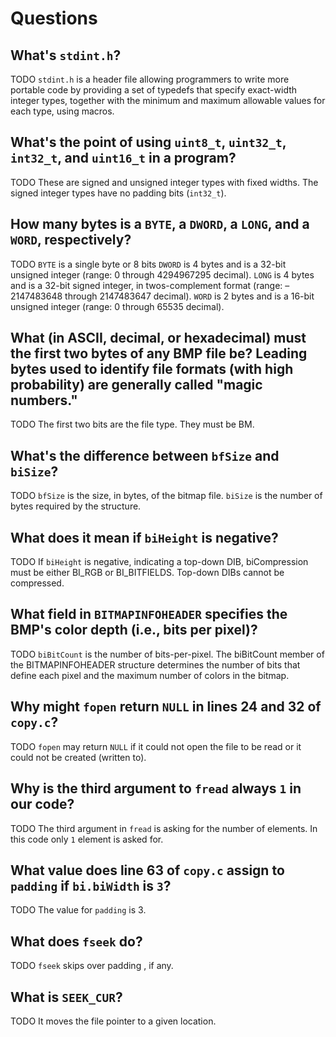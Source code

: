 # Questions

## What's `stdint.h`?

TODO
`stdint.h` is a header file allowing programmers to write more portable code by providing a set of typedefs that specify exact-width
integer types, together with the minimum and maximum allowable values for each type, using macros.

## What's the point of using `uint8_t`, `uint32_t`, `int32_t`, and `uint16_t` in a program?

TODO
These are signed and unsigned integer types with fixed widths. The signed integer types have no padding bits (`int32_t`).

## How many bytes is a `BYTE`, a `DWORD`, a `LONG`, and a `WORD`, respectively?

TODO
`BYTE` is a single byte or 8 bits
`DWORD` is 4 bytes and is a 32-bit unsigned integer (range: 0 through 4294967295 decimal).
`LONG` is 4 bytes and is a 32-bit signed integer, in twos-complement format (range: –2147483648 through 2147483647 decimal).
`WORD` is 2 bytes and is a 16-bit unsigned integer (range: 0 through 65535 decimal).

## What (in ASCII, decimal, or hexadecimal) must the first two bytes of any BMP file be? Leading bytes used to identify file formats (with high probability) are generally called "magic numbers."

TODO
The first two bits are the file type.  They must be BM.

## What's the difference between `bfSize` and `biSize`?

TODO
`bfSize` is the size, in bytes, of the bitmap file.
`biSize` is the number of bytes required by the structure.

## What does it mean if `biHeight` is negative?

TODO
If `biHeight` is negative, indicating a top-down DIB, biCompression must be either BI_RGB or BI_BITFIELDS. Top-down DIBs cannot be compressed.

## What field in `BITMAPINFOHEADER` specifies the BMP's color depth (i.e., bits per pixel)?

TODO
`biBitCount` is the number of bits-per-pixel. The biBitCount member of the BITMAPINFOHEADER structure determines the number of bits
that define each pixel and the maximum number of colors in the bitmap.

## Why might `fopen` return `NULL` in lines 24 and 32 of `copy.c`?

TODO
`fopen` may return `NULL` if it could not open the file to be read or it could not be created (written to).

## Why is the third argument to `fread` always `1` in our code?

TODO
The third argument in `fread` is asking for the number of elements. In this code only `1` element is asked for.

## What value does line 63 of `copy.c` assign to `padding` if `bi.biWidth` is `3`?

TODO
The value for `padding` is 3.

## What does `fseek` do?

TODO
`fseek` skips over padding , if any.

## What is `SEEK_CUR`?

TODO
It moves the file pointer to a given location.
